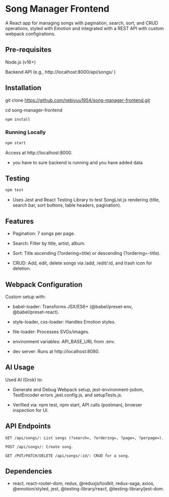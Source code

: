 
# Song Manager Frontend

A React app for managing songs with pagination, search, sort, and CRUD operations, styled with Emotion and integrated with a REST API with custom webpack configirations.


## Pre-requisites

Node.js (v16+)

Backend API (e.g., http://localhost:8000/api/songs/ )

## Installation


git clone https://github.com/nebiyuu1954/song-manager-frontend.git

cd song-manager-frontend

```bash
npm install
```

### Running Locally

```bash
npm start
```

Access at http://localhost:8000. 
- you have to sure backend is running and you have added data 

## Testing

```bash
npm test
```

- Uses Jest and React Testing Library to test SongList.js rendering (title, search bar, sort buttons, table headers, pagination).

## Features

- Pagination: 7 songs per page.

- Search: Filter by title, artist, album.

- Sort: Title ascending (?ordering=title) or descending (?ordering=-title).

- CRUD: Add, edit, delete songs via /add, /edit/:id, and trash icon for deletion.

## Webpack Configuration

Custom setup with:

- babel-loader: Transforms JSX/ES6+ (@babel/preset-env, @babel/preset-react).

- style-loader, css-loader: Handles Emotion styles.

- file-loader: Processes SVGs/images.

- environment variables: API\_BASE\_URL from .env.

- dev server: Runs at http://localhost:8080.

## AI Usage

Used AI (Grok) to:

- Generate and Debug Webpack setup, jest-environment-jsdom, TextEncoder errors ,jest.config.js, and setupTests.js.

- Verified via: npm test, npm start, API calls (postman), browser inspection for UI.

## API Endpoints
```http
GET /api/songs/: List songs (?search=, ?ordering=, ?page=, ?perpage=).
```

```http
POST /api/songs/: Create song.
```

```http
GET /PUT/PATCH/DELETE /api/songs/:id/: CRUD for a song.
```

## Dependencies

- react, react-router-dom, redux, @reduxjs/toolkit, redux-saga, axios, @emotion/styled, jest, @testing-library/react, @testing-library/jest-dom.